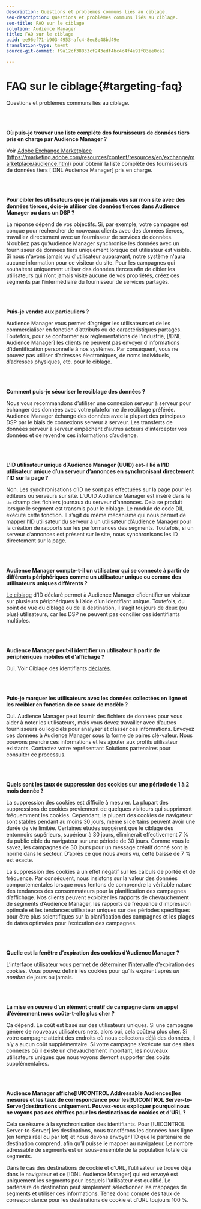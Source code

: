 ```yaml
---
description: Questions et problèmes communs liés au ciblage.
seo-description: Questions et problèmes communs liés au ciblage.
seo-title: FAQ sur le ciblage
solution: Audience Manager
title: FAQ sur le ciblage
uuid: ee96ef71-b903-4953-afc4-8ec8e48bd49e
translation-type: tm+mt
source-git-commit: f9a12cf38833cf243edf4bc4c4f4e91f83ee0ca2

---
```



# FAQ sur le ciblage{#targeting-faq}

Questions et problèmes communs liés au ciblage.

<br> 

<!-- 

faq_targeting.xml

 -->

**Où puis-je trouver une liste complète des fournisseurs de données tiers pris en charge par Audience Manager ?**

Voir [Adobe Exchange Marketplace](https://marketing.adobe.com/resources/content/resources/en/exchange/marketplace/audience.html) (https://marketing.adobe.com/resources/content/resources/en/exchange/marketplace/audience.html) pour obtenir la liste complète des fournisseurs de données tiers [!DNL Audience Manager] pris en charge.

<br> 

**Pour cibler les utilisateurs que je n’ai jamais vus sur mon site avec des données tierces, dois-je utiliser des données tierces dans Audience Manager ou dans un DSP ?**

La réponse dépend de vos objectifs. Si, par exemple, votre campagne est conçue pour rechercher de nouveaux clients avec des données tierces, travaillez directement avec un fournisseur de services de données. N’oubliez pas qu’Audience Manager synchronise les données avec un fournisseur de données tiers uniquement lorsque cet utilisateur est visible. Si nous n'avons jamais vu d'utilisateur auparavant, notre système n'aura aucune information pour ce visiteur du site. Pour les campagnes qui souhaitent uniquement utiliser des données tierces afin de cibler les utilisateurs qui n’ont jamais visité aucune de vos propriétés, créez ces segments par l’intermédiaire du fournisseur de services partagés.

<br> 

**Puis-je vendre aux particuliers ?**

Audience Manager vous permet d’agréger les utilisateurs et de les commercialiser en fonction d’attributs ou de caractéristiques partagés. Toutefois, pour se conformer aux réglementations de l'industrie, [!DNL Audience Manager] les clients ne peuvent pas envoyer d'informations d'identification personnelle à nos systèmes. Par conséquent, vous ne pouvez pas utiliser d’adresses électroniques, de noms individuels, d’adresses physiques, etc. pour le ciblage.

<br> 

**Comment puis-je sécuriser le reciblage des données ?**

Nous vous recommandons d’utiliser une connexion serveur à serveur pour échanger des données avec votre plateforme de reciblage préférée. Audience Manager échange des données avec la plupart des principaux DSP par le biais de connexions serveur à serveur. Les transferts de données serveur à serveur empêchent d’autres acteurs d’intercepter vos données et de revendre ces informations d’audience.

<br> 

**L’ID utilisateur unique d’Audience Manager (UUID) est-il lié à l’ID utilisateur unique d’un serveur d’annonces en synchronisant directement l’ID sur la page ?**

Non. Les synchronisations d’ID ne sont pas effectuées sur la page pour les éditeurs ou serveurs sur site. L’UUID Audience Manager est inséré dans le `u=` champ des fichiers journaux du serveur d’annonces. Cela se produit lorsque le segment est transmis pour le ciblage. Le module de code DIL exécute cette fonction. Il s’agit du même mécanisme qui nous permet de mapper l’ID utilisateur du serveur à un utilisateur d’Audience Manager pour la création de rapports sur les performances des segments. Toutefois, si un serveur d’annonces est présent sur le site, nous synchronisons les ID directement sur la page.

<br> 

**Audience Manager compte-t-il un utilisateur qui se connecte à partir de différents périphériques comme un utilisateur unique ou comme des utilisateurs uniques différents ?**

[Le ciblage](../features/declared-ids.md#declared-id-targeting) d’ID déclaré permet à Audience Manager d’identifier un visiteur sur plusieurs périphériques à l’aide d’un identifiant unique. Toutefois, du point de vue du ciblage ou de la destination, il s’agit toujours de deux (ou plus) utilisateurs, car les DSP ne peuvent pas concilier ces identifiants multiples.

<br> 

**Audience Manager peut-il identifier un utilisateur à partir de périphériques mobiles et d’affichage ?**

Oui. Voir Ciblage des identifiants [déclarés](../features/declared-ids.md#declared-id-targeting).

<br> 

**Puis-je marquer les utilisateurs avec les données collectées en ligne et les recibler en fonction de ce score de modèle ?**

Oui. Audience Manager peut fournir des fichiers de données pour vous aider à noter les utilisateurs, mais vous devez travailler avec d’autres fournisseurs ou logiciels pour analyser et classer ces informations. Envoyez ces données à Audience Manager sous la forme de paires clé-valeur. Nous pouvons prendre ces informations et les ajouter aux profils utilisateur existants. Contactez votre représentant Solutions partenaires pour consulter ce processus.

<br> 

**Quels sont les taux de suppression des cookies sur une période de 1 à 2 mois donnée ?**

La suppression des cookies est difficile à mesurer. La plupart des suppressions de cookies proviennent de quelques visiteurs qui suppriment fréquemment les cookies. Cependant, la plupart des cookies de navigateur sont stables pendant au moins 30 jours, même si certains peuvent avoir une durée de vie limitée. Certaines études suggèrent que le ciblage des entonnoirs supérieurs, supérieur à 30 jours, éliminerait effectivement 7 % du public cible du navigateur sur une période de 30 jours. Comme vous le savez, les campagnes de 30 jours pour un message créatif donné sont la norme dans le secteur. D’après ce que nous avons vu, cette baisse de 7 % est exacte.

La suppression des cookies a un effet négatif sur les calculs de portée et de fréquence. Par conséquent, nous insistons sur la valeur des données comportementales lorsque nous tentons de comprendre la véritable nature des tendances des consommateurs pour la planification des campagnes d’affichage. Nos clients peuvent exploiter les rapports de chevauchement de segments d’Audience Manager, les rapports de fréquence d’impression optimale et les tendances utilisateur uniques sur des périodes spécifiques pour être plus scientifiques sur la planification des campagnes et les plages de dates optimales pour l’exécution des campagnes.

<br> 

**Quelle est la fenêtre d’expiration des cookies d’Audience Manager ?**

L’interface utilisateur vous permet de déterminer l’intervalle d’expiration des cookies. Vous pouvez définir les cookies pour qu’ils expirent après *un nombre* de jours ou jamais.

<br> 

**La mise en oeuvre d’un élément créatif de campagne dans un appel d’événement nous coûte-t-elle plus cher ?**

Ça dépend. Le coût est basé sur des utilisateurs uniques. Si une campagne génère de nouveaux utilisateurs nets, alors oui, cela coûtera plus cher. Si votre campagne atteint des endroits où nous collectons déjà des données, il n’y a aucun coût supplémentaire. Si votre campagne s’exécute sur des sites connexes où il existe un chevauchement important, les nouveaux utilisateurs uniques que nous voyons devront supporter des coûts supplémentaires.

<br> 

**Audience Manager affiche[!UICONTROL Addressable Audiences]les mesures et les taux de correspondance pour les[!UICONTROL Server-to-Server]destinations uniquement. Pouvez-vous expliquer pourquoi nous ne voyons pas ces chiffres pour les destinations de cookies et d'URL ?**

Cela se résume à la synchronisation des identifiants. Pour [!UICONTROL Server-to-Server] les destinations, nous transférons les données hors ligne (en temps réel ou par lot) et nous devons envoyer l’ID que le partenaire de destination comprend, afin qu’il puisse le mapper au navigateur. Le nombre adressable de segments est un sous-ensemble de la population totale de segments.

Dans le cas des destinations de cookie et d’URL, l’utilisateur se trouve déjà dans le navigateur et ce [!DNL Audience Manager] qui est envoyé est uniquement les segments pour lesquels l’utilisateur est qualifié. Le partenaire de destination peut simplement sélectionner les mappages de segments et utiliser ces informations. Tenez donc compte des taux de correspondance pour les destinations de cookie et d’URL toujours 100 %.
